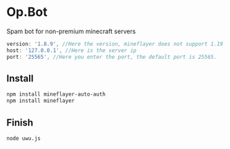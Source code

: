 # Op.Bot

Spam bot for non-premium minecraft servers

```js
version: '1.8.9', //Here the version, mineflayer does not support 1.19 yet.
host: '127.0.0.1', //Here is the server ip
port: '25565', //Here you enter the port, the default port is 25565.
```

## Install

```bash
npm install mineflayer-auto-auth
npm install mineflayer
```

## Finish

```bash
node uwu.js
```
